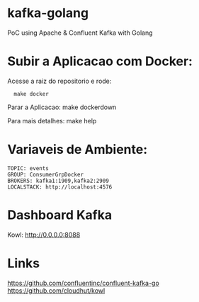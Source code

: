 # kafka-golang
PoC using Apache & Confluent Kafka with Golang

# Subir a Aplicacao com Docker:
  Acesse a raiz do repositorio e rode: 
  
```  
  make docker  
```

  Parar a Aplicacao: make dockerdown  

  Para mais detalhes: make help

# Variaveis de Ambiente:
  
```  
TOPIC: events
GROUP: ConsumerGrpDocker
BROKERS: kafka1:1909,kafka2:2909
LOCALSTACK: http://localhost:4576 
```
# Dashboard Kafka 

Kowl: http://0.0.0.0:8088


# Links

https://github.com/confluentinc/confluent-kafka-go
https://github.com/cloudhut/kowl